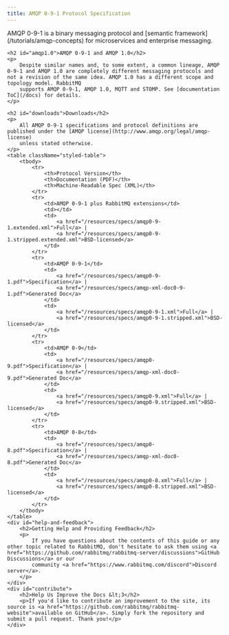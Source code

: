 ```yaml
---
title: AMQP 0-9-1 Protocol Specification
---
```

<div id="left-content">
    <p>
        AMQP 0-9-1 is a binary messaging protocol and [semantic framework](/tutorials/amqp-concepts)
        for microservices and enterprise messaging.
    </p>

    <h2 id="amqp1.0">AMQP 0-9-1 and AMQP 1.0</h2>
    <p>
        Despite similar names and, to some extent, a common lineage, AMQP 0-9-1 and AMQP 1.0 are completely different messaging protocols and not a revision of the same idea. AMQP 1.0 has a different scope and topology model. RabbitMQ
        supports AMQP 0-9-1, AMQP 1.0, MQTT and STOMP. See [documentation ToC](/docs) for details.
    </p>

    <h2 id="downloads">Downloads</h2>
    <p>
        All AMQP 0-9-1 specifications and protocol definitions are published under the [AMQP license](http://www.amqp.org/legal/amqp-license)
        unless stated otherwise.
    </p>
    <table className="styled-table">
        <tbody>
            <tr>
                <th>Protocol Version</th>
                <th>Documentation (PDF)</th>
                <th>Machine-Readable Spec (XML)</th>
            </tr>
            <tr>
                <td>AMQP 0-9-1 plus RabbitMQ extensions</td>
                <td></td>
                <td>
                    <a href="/resources/specs/amqp0-9-1.extended.xml">Full</a> |
                    <a href="/resources/specs/amqp0-9-1.stripped.extended.xml">BSD-licensed</a>
                </td>
            </tr>
            <tr>
                <td>AMQP 0-9-1</td>
                <td>
                    <a href="/resources/specs/amqp0-9-1.pdf">Specification</a> |
                    <a href="/resources/specs/amqp-xml-doc0-9-1.pdf">Generated Doc</a>
                </td>
                <td>
                    <a href="/resources/specs/amqp0-9-1.xml">Full</a> |
                    <a href="/resources/specs/amqp0-9-1.stripped.xml">BSD-licensed</a>
                </td>
            </tr>
            <tr>
                <td>AMQP 0-9</td>
                <td>
                    <a href="/resources/specs/amqp0-9.pdf">Specification</a> |
                    <a href="/resources/specs/amqp-xml-doc0-9.pdf">Generated Doc</a>
                </td>
                <td>
                    <a href="/resources/specs/amqp0-9.xml">Full</a> |
                    <a href="/resources/specs/amqp0-9.stripped.xml">BSD-licensed</a>
                </td>
            </tr>
            <tr>
                <td>AMQP 0-8</td>
                <td>
                    <a href="/resources/specs/amqp0-8.pdf">Specification</a> |
                    <a href="/resources/specs/amqp-xml-doc0-8.pdf">Generated Doc</a>
                </td>
                <td>
                    <a href="/resources/specs/amqp0-8.xml">Full</a> |
                    <a href="/resources/specs/amqp0-8.stripped.xml">BSD-licensed</a>
                </td>
            </tr>
        </tbody>
    </table>
    <div id="help-and-feedback">
        <h2>Getting Help and Providing Feedback</h2>
        <p>
            If you have questions about the contents of this guide or any other topic related to RabbitMQ, don't hesitate to ask them using <a href="https://github.com/rabbitmq/rabbitmq-server/discussions">GitHub Discussions</a> or our
            community <a href="https://www.rabbitmq.com/discord">Discord server</a>.
        </p>
    </div>
    <div id="contribute">
        <h2>Help Us Improve the Docs &lt;3</h2>
        <p>If you'd like to contribute an improvement to the site, its source is <a href="https://github.com/rabbitmq/rabbitmq-website">available on GitHub</a>. Simply fork the repository and submit a pull request. Thank you!</p>
    </div>
</div>

